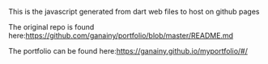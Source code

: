  This is the javascript generated from dart web files to host on github pages

The original repo is found here:https://github.com/ganainy/portfolio/blob/master/README.md

The portfolio can be found here:https://ganainy.github.io/myportfolio/#/
